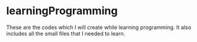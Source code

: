 # learningProgramming
These are the codes which I will create while learning programming.
It also includes all the small files that I needed to learn.
